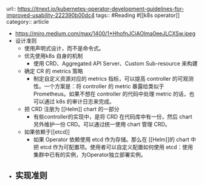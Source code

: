 url:: https://itnext.io/kubernetes-operator-development-guidelines-for-improved-usability-222390b00dc4
tags:: #Reading #[[k8s operator]] 
category:: article

- https://miro.medium.com/max/1400/1*HhofnJCiAOlma0eeJLCXSw.jpeg
- 设计准则
	- 使用声明式设计，而不是命令式。
	- 优先使用k8s 自身的机制
		- 使用 CRD、Aggregated API Server、Custom Sub-resource 来构建
	- 确定 CR 的 metrics 策略
		- 制定自定义资源对应的 metrics 指标，可以提高 controller 的可观测性。一个方案是：将 controller 的 metric 暴露给类似于 Prometheus。如果不想在 controller 的代码中处理 metric 的话，也可以通过 k8s 的审计日志来完成。
	- 把 CRD 注册为 [[Helm]] chart 的一部分
		- 有些controller的实现中，是将 CRD 在代码库中有一份，然后 chart 另外维护一份 CRD。可以通过统一使用 chart 管理 CRD。
	- 如果依赖于[[etcd]]
		- 如果 Operator 依赖使用 etcd 作为存储。那么在 [[Helm]]的 chart 中把 etcd 作为可配置项。使用者可以自定义配置如何使用 etcd：使用集群中已有的实例，为Operator独立部署实例。
- 实现准则
	-